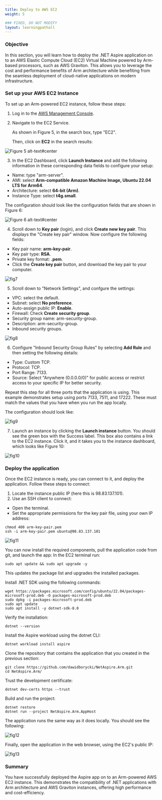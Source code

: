 ```yaml
---
title: Deploy to AWS EC2
weight: 5

### FIXED, DO NOT MODIFY
layout: learningpathall
---
```


### Objective
In this section, you will learn how to deploy the .NET Aspire application on to an AWS Elastic Compute Cloud (EC2) Virtual Machine powered by Arm-based processors, such as AWS Graviton. This allows you to leverage the cost and performance benefits of Arm architecture while benefiting from the seamless deployment of cloud-native applications on modern infrastructure.

### Set up your AWS EC2 Instance
To set up an Arm-powered EC2 instance, follow these steps:
1. Log in to the [AWS Management Console](http://console.aws.amazon.com).
2. Navigate to the EC2 Service. 

   As shown in Figure 5, in the search box, type "EC2". 
   
   Then, click on **EC2** in the search results:

![Figure 5 alt-text#center](figures/05.png "Figure 5: Search for the EC2 Service in the AWS Management Console.")

3. In the EC2 Dashboard, click **Launch Instance** and add the following information in these corresponding data fields to configure your setup:
* Name: type "arm-server".
* AMI: select **Arm-compatible Amazon Machine Image, Ubuntu 22.04 LTS for Arm64**.
* Architecture: select **64-bit (Arm)**.
* Instance Type: select **t4g.small**.

The configuration should look like the configuration fields that are shown in Figure 6:

![Figure 6 alt-text#center](figures/06.png "Figure 6: Configuration Fields.")

4. Scroll down to **Key pair** (login), and click **Create new key pair**. 
  This displays the "Create key pair" window. 
  Now configure the following fields:
* Key pair name: **arm-key-pair**.
* Key pair type: **RSA**.
* Private key format: **.pem**.
* Click the **Create key pair** button, and download the key pair to your computer.

![fig7](figures/07.png)

5. Scroll down to "Network Settings", and confgure the settings:
* VPC: select the default.
* Subnet: select **No preference**.
* Auto-assign public IP: **Enable**.
* Firewall: Check **Create security group**.
* Security group name: arm-security-group.
* Description: arm-security-group.
* Inbound security groups. 

![fig8](figures/08.png)

6. Configure "Inbound Security Group Rules" by selecting **Add Rule** and then setting the following details:
* Type: Custom TCP.
* Protocol: TCP.
* Port Range: 7133.
* Source: Select "Anywhere (0.0.0.0/0)" for public access or restrict access to your specific IP for better security.

Repeat this step for all three ports that the application is using. This example demonstrates setup using ports 7133, 7511, and 17222. These must match the values that you have when you run the app locally.

The configuration should look like:

![fig9](figures/09.png)

7. Launch an instance by clicking the **Launch instance** button. You should see the green box with the Success label. This box also contains a link to the EC2 instance. Click it, and it takes you to the instance dashboard, which looks like Figure 10:

![fig10](figures/10.png)

### Deploy the application
Once the EC2 instance is ready, you can connect to it, and deploy the application. Follow these steps to connect:
1. Locate the instance public IP (here this is 98.83.137.101).
2. Use an SSH client to connect:
* Open the terminal.
* Set the appropriate permissions for the key pair file, using your own IP address:
```console
chmod 400 arm-key-pair.pem                     
ssh -i arm-key-pair.pem ubuntu@98.83.137.101 
```

![fig11](figures/11.png)

You can now install the required components, pull the application code from git, and launch the app:
In the EC2 terminal run: 
```console
sudo apt update && sudo apt upgrade -y
```

This updates the package list and upgrades the installed packages.

Install .NET SDK using the following commands:
```console
wget https://packages.microsoft.com/config/ubuntu/22.04/packages-microsoft-prod.deb -O packages-microsoft-prod.deb
sudo dpkg -i packages-microsoft-prod.deb
sudo apt update
sudo apt install -y dotnet-sdk-8.0
```

Verify the installation:
```console
dotnet --version
```
Install the Aspire workload using the dotnet CLI:
```console
dotnet workload install aspire
```
Clone the repository that contains the application that you created in the previous section:
```console
git clone https://github.com/dawidborycki/NetAspire.Arm.git
cd NetAspire.Arm/
```
Trust the development certificate:
```console
dotnet dev-certs https --trust
```
Build and run the project:
```console
dotnet restore
dotnet run --project NetAspire.Arm.AppHost
```

The application runs the same way as it does locally. You should see the following:

![fig12](figures/12.png)

Finally, open the application in the web browser, using the EC2's public IP:

![fig13](figures/13.png)

### Summary 
You have successfully deployed the Aspire app on to an Arm-powered AWS EC2 instance. This demonstrates the compatibility of .NET applications with Arm architecture and AWS Graviton instances, offering high performance and cost-efficiency.

